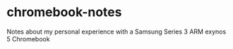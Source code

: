 # chromebook-notes
Notes about my personal experience with a Samsung Series 3 ARM exynos 5 Chromebook
